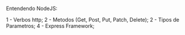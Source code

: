 Entendendo NodeJS:

1 - Verbos http;
2 - Metodos (Get, Post, Put, Patch, Delete);
2 - Tipos de Parametros;
4 - Express Framework;

